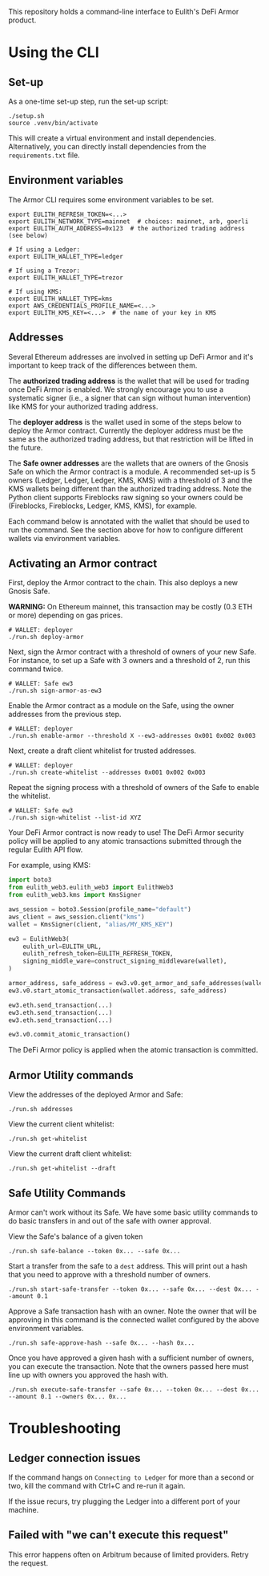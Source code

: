 This repository holds a command-line interface to Eulith's DeFi Armor product.

# Using the CLI
## Set-up
As a one-time set-up step, run the set-up script:

```shell
./setup.sh
source .venv/bin/activate
```

This will create a virtual environment and install dependencies. Alternatively, you can directly
install dependencies from the `requirements.txt` file.

## Environment variables
The Armor CLI requires some environment variables to be set.

```shell
export EULITH_REFRESH_TOKEN=<...>
export EULITH_NETWORK_TYPE=mainnet  # choices: mainnet, arb, goerli
export EULITH_AUTH_ADDRESS=0x123  # the authorized trading address (see below)

# If using a Ledger:
export EULITH_WALLET_TYPE=ledger

# If using a Trezor:
export EULITH_WALLET_TYPE=trezor

# If using KMS:
export EULITH_WALLET_TYPE=kms
export AWS_CREDENTIALS_PROFILE_NAME=<...>
export EULITH_KMS_KEY=<...>  # the name of your key in KMS
```

## Addresses
Several Ethereum addresses are involved in setting up DeFi Armor and it's important to keep track of
the differences between them.

The **authorized trading address** is the wallet that will be used for trading once DeFi Armor is
enabled. We strongly encourage you to use a systematic signer (i.e., a signer that can sign without
human intervention) like KMS for your authorized trading address.

The **deployer address** is the wallet used in some of the steps below to deploy the Armor contract.
Currently the deployer address must be the same as the authorized trading address, but that
restriction will be lifted in the future.

The **Safe owner addresses** are the wallets that are owners of the Gnosis Safe on which the Armor
contract is a module. A recommended set-up is 5 owners (Ledger, Ledger, Ledger, KMS, KMS) with a
threshold of 3 and the KMS wallets being different than the authorized trading address. Note the Python client
supports Fireblocks raw signing so your owners could be (Fireblocks, Fireblocks, Ledger, KMS, KMS), for example.

Each command below is annotated with the wallet that should be used to run the command. See the
section above for how to configure different wallets via environment variables.

## Activating an Armor contract
First, deploy the Armor contract to the chain. This also deploys a new Gnosis Safe.

**WARNING:** On Ethereum mainnet, this transaction may be costly (0.3 ETH or more) depending on gas
prices.

```shell
# WALLET: deployer
./run.sh deploy-armor
```

Next, sign the Armor contract with a threshold of owners of your new Safe. For instance, to set up a
Safe with 3 owners and a threshold of 2, run this command twice.

```shell
# WALLET: Safe ew3
./run.sh sign-armor-as-ew3
```

Enable the Armor contract as a module on the Safe, using the owner addresses from the previous step.

```shell
# WALLET: deployer
./run.sh enable-armor --threshold X --ew3-addresses 0x001 0x002 0x003
```

Next, create a draft client whitelist for trusted addresses.

```shell
# WALLET: deployer
./run.sh create-whitelist --addresses 0x001 0x002 0x003
```

Repeat the signing process with a threshold of owners of the Safe to enable the whitelist.

```shell
# WALLET: Safe ew3
./run.sh sign-whitelist --list-id XYZ
```

Your DeFi Armor contract is now ready to use! The DeFi Armor security policy will be applied to any
atomic transactions submitted through the regular Eulith API flow.

For example, using KMS:

```python
import boto3
from eulith_web3.eulith_web3 import EulithWeb3
from eulith_web3.kms import KmsSigner

aws_session = boto3.Session(profile_name="default")
aws_client = aws_session.client("kms")
wallet = KmsSigner(client, "alias/MY_KMS_KEY")

ew3 = EulithWeb3(
    eulith_url=EULITH_URL,
    eulith_refresh_token=EULITH_REFRESH_TOKEN,
    signing_middle_ware=construct_signing_middleware(wallet),
)

armor_address, safe_address = ew3.v0.get_armor_and_safe_addresses(wallet.address)
ew3.v0.start_atomic_transaction(wallet.address, safe_address)

ew3.eth.send_transaction(...)
ew3.eth.send_transaction(...)
ew3.eth.send_transaction(...)

ew3.v0.commit_atomic_transaction()
```

The DeFi Armor policy is applied when the atomic transaction is committed.

## Armor Utility commands
View the addresses of the deployed Armor and Safe:

```shell
./run.sh addresses
```

View the current client whitelist:

```shell
./run.sh get-whitelist
```

View the current draft client whitelist:

```shell
./run.sh get-whitelist --draft
```

## Safe Utility Commands
Armor can't work without its Safe. We have some basic utility commands to do basic transfers in and out
of the safe with owner approval.

View the Safe's balance of a given token
```shell
./run.sh safe-balance --token 0x... --safe 0x...
```

Start a transfer from the safe to a `dest` address. This will print out a hash that you need
to approve with a threshold number of owners.
```shell
./run.sh start-safe-transfer --token 0x... --safe 0x... --dest 0x... --amount 0.1
```

Approve a Safe transaction hash with an owner. Note the owner that will be approving in this command is the
connected wallet configured by the above environment variables.
```shell
./run.sh safe-approve-hash --safe 0x... --hash 0x...
```

Once you have approved a given hash with a sufficient number of owners, you can execute the transaction.
Note that the owners passed here must line up with owners you approved the hash with.
```shell
./run.sh execute-safe-transfer --safe 0x... --token 0x... --dest 0x... --amount 0.1 --owners 0x... 0x... 
```

# Troubleshooting
## Ledger connection issues
If the command hangs on `Connecting to Ledger` for more than a second or two, kill the command with
Ctrl+C and re-run it again.

If the issue recurs, try plugging the Ledger into a different port of your machine.

## Failed with "we can't execute this request"
This error happens often on Arbitrum because of limited providers. Retry the request.
